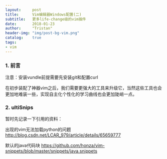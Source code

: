 ```yaml
---
layout:     post
title:      Vim编辑器Windows配置(二)
subtitle:   更多life-change级的vim插件
date:       2018-01-23
author:     "Tristan"
header-img: "img/post-bg-vim.png"
catalog:    true
tags:
- vim 
---
```


### 1. 前言 
注意：安装vundle前提需要先安装git和配置curl

在初步装配了神器vim之后，我们需要更强大的工具来升级它，当然这些工具也会更加地难装一些，实现自主化个性化的学习曲线也会更加陡峭一点。

### 2. ultiSnips

暂时先记录一下引用的资料：

出现的vim无法加载python的问题
http://blog.csdn.net/LCAR_979/article/details/65659777

默认的java代码块
https://github.com/honza/vim-snippets/blob/master/snippets/java.snippets
